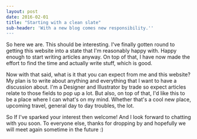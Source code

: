 ```yaml
---
layout: post
date: 2016-02-01
title: "Starting with a clean slate"
sub-header: 'With a new blog comes new responsibility.''
---
```


So here we are. This should be interesting. I've finally gotten round to getting this website into a state that I'm reasonably happy with. Happy enough to start writing articles anyway. <!-- excerpt ends --> On top of that, I have now made the effort to find the time and actually write stuff, which is good.

Now with that said, what is it that you can expect from me and this website? My plan is to write about anything and everything that I want to have a discussion about. I'm a Designer and Illustrator by trade so expect articles relate to those fields to pop up a lot. But also, on top of that, I'd like this to be a place where I can what's on my mind. Whether that's a cool new place, upcoming travel, general day to day troubles, the lot.

So If I've sparked your interest then welcome! And I look forward to chatting with you soon. To everyone else, thanks for dropping by and hopefully we will meet again sometime in the future :)